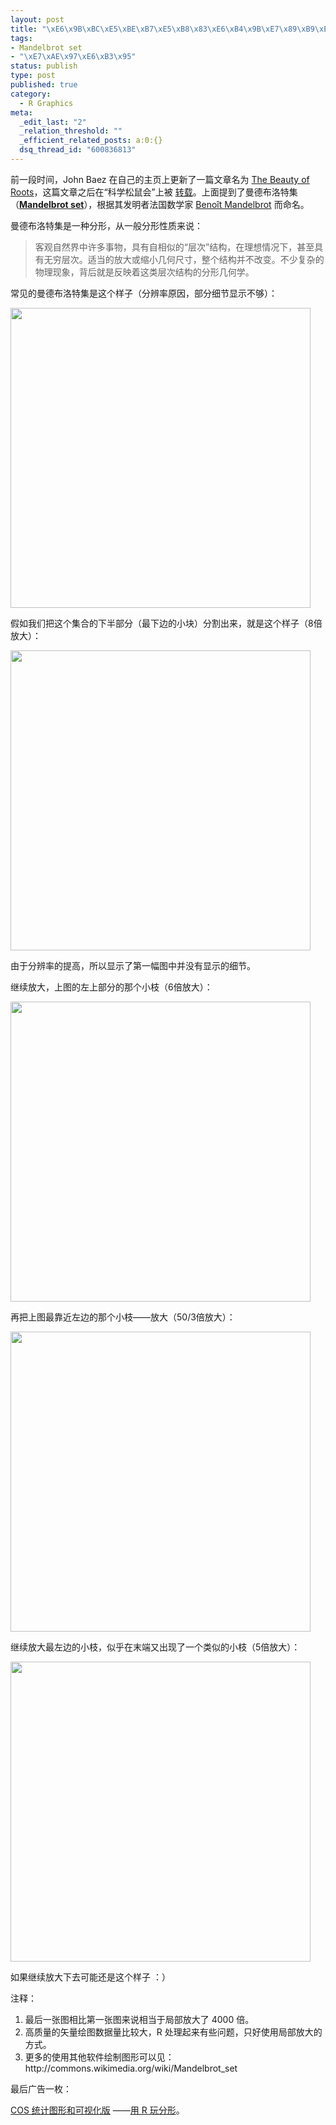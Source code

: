 ```yaml
--- 
layout: post
title: "\xE6\x9B\xBC\xE5\xBE\xB7\xE5\xB8\x83\xE6\xB4\x9B\xE7\x89\xB9\xE9\x9B\x86"
tags: 
- Mandelbrot set
- "\xE7\xAE\x97\xE6\xB3\x95"
status: publish
type: post
published: true
category:
  - R Graphics
meta: 
  _edit_last: "2"
  _relation_threshold: ""
  _efficient_related_posts: a:0:{}
  dsq_thread_id: "600836813"
---
```

前一段时间，John Baez 在自己的主页上更新了一篇文章名为 <a href="http://math.ucr.edu/home/baez/roots/">The Beauty of Roots</a>，这篇文章之后在“科学松鼠会”上被 <a title="《多项式的根之美》" href="http://songshuhui.net/archives/23604.html" target="_blank">转载</a>。上面提到了曼德布洛特集（<a href="http://en.wikipedia.org/wiki/Mandelbrot_set"><strong>Mandelbrot set</strong></a>），根据其发明者法国数学家 <a title="Benoît Mandelbrot" href="http://commons.wikimedia.org/wiki/Beno%C3%AEt_Mandelbrot">Benoît Mandelbrot</a> 而命名。

曼德布洛特集是一种分形，从一般分形性质来说：
<blockquote>客观自然界中许多事物，具有自相似的“层次”结构，在理想情况下，甚至具有无穷层次。适当的放大或缩小几何尺寸，整个结构并不改变。不少复杂的物理现象，背后就是反映着这类层次结构的分形几何学。</blockquote>
常见的曼德布洛特集是这个样子（分辨率原因，部分细节显示不够）：

<a href="http://bjt.cos.name/wp-content/uploads/2009/12/scale1.png"><img class="aligncenter size-full wp-image-10438" title="scale1" src="http://bjt.cos.name/wp-content/uploads/2009/12/scale1.png" alt="" width="480" height="480" /></a>

假如我们把这个集合的下半部分（最下边的小块）分割出来，就是这个样子（8倍放大）：

<a href="http://bjt.cos.name/wp-content/uploads/2009/12/scale2.png"><img class="aligncenter size-full wp-image-10438" title="scale2" src="http://bjt.cos.name/wp-content/uploads/2009/12/scale2.png" alt="" width="480" height="480" /></a>

由于分辨率的提高，所以显示了第一幅图中并没有显示的细节。

继续放大，上图的左上部分的那个小枝（6倍放大）：

<a href="http://bjt.cos.name/wp-content/uploads/2009/12/scale41.png"><img class="aligncenter size-full wp-image-10446" title="scale4" src="http://bjt.cos.name/wp-content/uploads/2009/12/scale41.png" alt="" width="480" height="480" /></a>

再把上图最靠近左边的那个小枝——放大（50/3倍放大）：

<a href="http://bjt.cos.name/wp-content/uploads/2009/12/scale51.png"><img class="aligncenter size-full wp-image-10447" title="scale5" src="http://bjt.cos.name/wp-content/uploads/2009/12/scale51.png" alt="" width="480" height="480" /></a>

继续放大最左边的小枝，似乎在末端又出现了一个类似的小枝（5倍放大）：

<a href="http://bjt.cos.name/wp-content/uploads/2009/12/scale6.png"><img class="aligncenter size-full wp-image-10450" title="scale6" src="http://bjt.cos.name/wp-content/uploads/2009/12/scale6.png" alt="" width="480" height="480" /></a>

如果继续放大下去可能还是这个样子 ：）

注释：
<ol>
	<li>最后一张图相比第一张图来说相当于局部放大了 4000 倍。</li>
	<li>高质量的矢量绘图数据量比较大，R 处理起来有些问题，只好使用局部放大的方式。</li>
	<li>更多的使用其他软件绘制图形可以见：http://commons.wikimedia.org/wiki/Mandelbrot_set</li>
</ol>
最后广告一枚：

<a href="http://cos.name/bbs/thread.php?fid=27">COS 统计图形和可视化版</a> ——<a href="http://cos.name/bbs/read.php?tid=17644">用 R 玩分形</a>。
